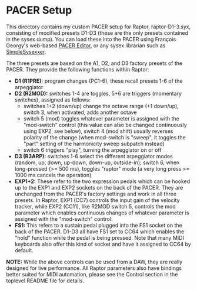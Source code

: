 # PACER Setup

This directory contains my custom PACER setup for Raptor, raptor-D1-3.syx, consisting of modified presets D1-D3 (these are the only presets contained in the sysex dump). You can load these into the PACER using François Georgy's web-based [PACER Editor][], or any sysex librarian such as [SimpleSysexxer][].

The three presets are based on the A1, D2, and D3 factory presets of the PACER. They provide the following functions within Raptor:

- **D1 (R1PRE):** program changes (PC1-6), these recall presets 1-6 of the arpeggiator
- **D2 (R2MOD):** switches 1-4 are toggles, 5+6 are triggers (momentary switches), assigned as follows:
    - switches 1+2 (down/up) change the octave range (+1 down/up), switch 3, when activated, adds another octave
    - switch 5 (mod) toggles whatever parameter is assigned with the "mod-switch" control (this value can also be changed continuously using EXP2, see below), switch 4 (mod shift) usually reverses polarity of the change (when mod-switch is "sweep", it toggles the "part" setting of the harmonicity sweep subpatch instead)
    - switch 6 triggers "play", turning the arpeggiator on or off
- **D3 (R3ARP):** switches 1-6 select the different arpeggiator modes (random, up, down, up-down, down-up, outside-in); switch 6, when long-pressed (>= 500 ms), toggles "raptor" mode (a very long press >= 1000 ms cancels the operation)
- **EXP1+2:** These refer to the two expression pedals which can be hooked up to the EXP1 and EXP2 sockets on the back of the PACER. They are unchanged from the PACER's factory settings and work in all three presets. In Raptor, EXP1 (CC7) controls the input gain of the velocity tracker, while EXP2 (CC11), like R2MOD switch 5, controls the mod parameter which enables continuous changes of whatever parameter is assigned with the "mod-switch" control.
- **FS1:** This refers to a sustain pedal plugged into the FS1 socket on the back of the PACER. D1-D3 all have FS1 set to CC64 which enables the "hold" function while the pedal is being pressed. Note that many MIDI keyboards also offer this kind of socket and have it assigned to CC64 by default.

**NOTE:** While the above controls can be used from a DAW, they are really designed for live performance. All Raptor parameters also have bindings better suited for MIDI automation, please see the Control section in the toplevel README file for details.

[PACER Editor]: https://studiocode.dev/pacer-editor
[SimpleSysexxer]: http://archive.today/cD4KR
